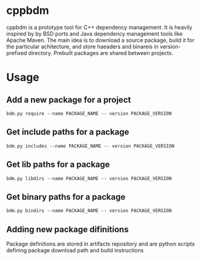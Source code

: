 # cppbdm

cppbdm is a prototype tool for C++ dependency management. It is heavily inspired by by BSD ports and Java dependency management tools like Apache Maven. The main idea is to download a source package, build it for the particular achitecture, and store haeaders and binareis in version-prefixed directory. Prebuilt packages are shared between projects.

# Usage

## Add a new package for a project

    bdm.py require --name PACKAGE_NAME -- version PACKAGE_VERSION


## Get include paths for a package

    bdm.py includes --name PACKAGE_NAME -- version PACKAGE_VERSION
    
## Get lib paths for a package

    bdm.py libdirs --name PACKAGE_NAME -- version PACKAGE_VERSION
    
## Get binary paths for a package

    bdm.py bindirs --name PACKAGE_NAME -- version PACKAGE_VERSION
    
## Adding new package difinitions

Package definitions are stored in artifacts repository and are python scripts defining package download path and build instructions
